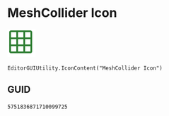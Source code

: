 # MeshCollider Icon
![](/img/MeshCollider%20Icon.png)

``` CSharp
EditorGUIUtility.IconContent("MeshCollider Icon")
```
## GUID
```
5751836871710099725
```
